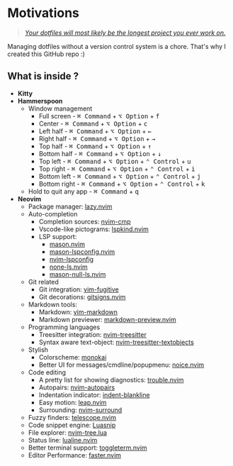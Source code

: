 # Motivations
> [*Your dotfiles will most likely be the longest project you ever work on.*](https://www.anishathalye.com/2014/08/03/managing-your-dotfiles/)

Managing dotfiles without a version control system is a chore. That's why I created this GitHub repo :)

## What is inside ?

- **Kitty**
- **Hammerspoon**
    - Window management
        - Full screen  - <kbd>⌘ Command</kbd> + <kbd>⌥ Option</kbd> + <kbd>f</kdb>
        - Center       - <kbd>⌘ Command</kbd> + <kbd>⌥ Option</kbd> + <kbd>c</kdb>
        - Left half    - <kbd>⌘ Command</kbd> + <kbd>⌥ Option</kbd> + <kbd>←</kdb>
        - Right half   - <kbd>⌘ Command</kbd> + <kbd>⌥ Option</kbd> + <kbd>→</kdb>
        - Top half     - <kbd>⌘ Command</kbd> + <kbd>⌥ Option</kbd> + <kbd>↑</kdb>
        - Bottom half  - <kbd>⌘ Command</kbd> + <kbd>⌥ Option</kbd> + <kbd>↓</kdb>
        - Top left     - <kbd>⌘ Command</kbd> + <kbd>⌥ Option</kbd> + <kbd>⌃ Control</kbd> + <kbd>u</kdb>
        - Top right    - <kbd>⌘ Command</kbd> + <kbd>⌥ Option</kbd> + <kbd>⌃ Control</kbd> + <kbd>i</kdb>
        - Bottom left  - <kbd>⌘ Command</kbd> + <kbd>⌥ Option</kbd> + <kbd>⌃ Control</kbd> + <kbd>j</kdb>
        - Bottom right - <kbd>⌘ Command</kbd> + <kbd>⌥ Option</kbd> + <kbd>⌃ Control</kbd> + <kbd>k</kdb>
    - Hold to quit any app - <kbd>⌘ Command</kbd> + <kbd>q</kbd>
- **Neovim**
    - Package manager: [lazy.nvim](https://github.com/folke/lazy.nvim)
    - Auto-completion 
        - Completion sources: [nvim-cmp](https://github.com/hrsh7th/nvim-cmp)
        - Vscode-like pictograms: [lspkind.nvim](https://github.com/onsails/lspkind.nvim)
        - LSP support:
            - [mason.nvim](https://github.com/williamboman/mason.nvim)
            - [mason-lspconfig.nvim](https://github.com/williamboman/mason-lspconfig.nvim)
            - [nvim-lspconfig](https://github.com/neovim/nvim-lspconfig)
            - [none-ls.nvim](https://github.com/nvimtools/none-ls.nvim)
            - [mason-null-ls.nvim](https://github.com/jay-babu/mason-null-ls.nvim)
    - Git related
        - Git integration: [vim-fugitive](https://github.com/tpope/vim-fugitive)
        - Git decorations: [gitsigns.nvim](https://github.com/lewis6991/gitsigns.nvim)
    - Markdown tools:
        - Markdown: [vim-markdown](https://github.com/preservim/vim-markdown)
        - Markdown previewer: [markdown-preview.nvim](https://github.com/iamcco/markdown-preview.nvim)
    - Programming languages
        - Treesitter integration: [nvim-treesitter](https://github.com/nvim-treesitter/nvim-treesitter)
        - Syntax aware text-object: [nvim-treesitter-textobjects](https://github.com/nvim-treesitter/nvim-treesitter-textobjects)
    - Stylish
        - Colorscheme: [monokai](https://github.com/tanvirtin/monokai.nvim)
        - Better UI for messages/cmdline/popupmenu: [noice.nvim](https://github.com/folke/noice.nvim)
    - Code editing
        - A pretty list for showing diagnostics: [trouble.nvim](https://github.com/folke/trouble.nvim)
        - Autopairs: [nvim-autopairs](https://github.com/windwp/nvim-autopairs)
        - Indentation indicator: [indent-blankline](https://github.com/lukas-reineke/indent-blankline.nvim)
        - Easy motion: [leap.nvim](https://github.com/ggandor/leap.nvim)
        - Surrounding: [nvim-surround](https://github.com/kylechui/nvim-surround)
    - Fuzzy finders: [telescope.nvim](https://github.com/nvim-telescope/telescope.nvim)
    - Code snippet engine: [Luasnip](https://github.com/L3MON4D3/LuaSnip)
    - File explorer: [nvim-tree.lua](https://github.com/nvim-tree/nvim-tree.lua)
    - Status line: [lualine.nvim](https://github.com/nvim-lualine/lualine.nvim)
    - Better terminal support: [toggleterm.nvim](https://github.com/akinsho/toggleterm.nvim)
    - Editor Performance: [faster.nvim](https://github.com/pteroctopus/faster.nvim)
